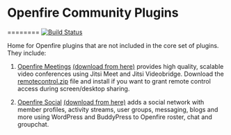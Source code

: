 # Openfire Community Plugins
========
[![Build Status](https://travis-ci.org/igniterealtime/community-plugins.svg?branch=master)](https://travis-ci.org/igniterealtime/community-plugins)

Home for Openfire plugins that are not included in the core set of plugins. They include:

1. [Openfire Meetings](tree/master/ofmeet) [(download from here)](raw/master/openfire_4_0_2/target/openfire/plugins/ofmeet.jar) provides high quality, scalable video conferences using Jitsi Meet and Jitsi Videobridge. Download the [remotecontrol.zip](raw/master/openfire_4_0_2/target/openfire/plugins/remotecontrol.zip) file and install if you want to grant remote control access during screen/desktop sharing.

2. [Openfire Social](https://github.com/igniterealtime/community-plugins/tree/master/ofsocial) [(download from here)](https://github.com/igniterealtime/community-plugins/raw/master/openfire_4_0_2/target/openfire/plugins/ofsocial.jar) adds a social network with member profiles, activity streams, user groups, messaging, blogs and more using WordPress and BuddyPress to Openfire roster, chat and groupchat.
